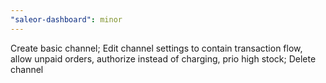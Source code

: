 ```yaml
---
"saleor-dashboard": minor
---
```


Create basic channel; Edit channel settings to contain transaction flow, allow unpaid orders, authorize instead of charging, prio high stock; Delete channel
